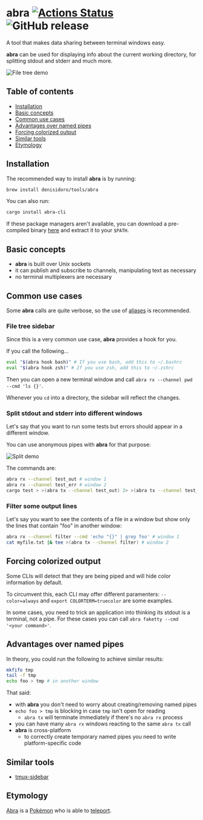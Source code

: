 # abra [![Actions Status](https://github.com/denisidoro/abra/workflows/Tests/badge.svg)](https://github.com/denisidoro/abra/actions) ![GitHub release](https://img.shields.io/github/v/release/denisidoro/abra?include_prereleases)
  
A tool that makes data sharing between terminal windows easy.

**abra** can be used for displaying info about the current working directory, for splitting stdout and stderr and much more.

![File tree demo](https://user-images.githubusercontent.com/3226564/103572068-c2878400-4eaa-11eb-86e1-651748a2dcd5.gif)

Table of contents
-----------------

   * [Installation](#installation)
   * [Basic concepts](#basic-concepts)
   * [Common use cases](#common-use-cases)
   * [Advantages over named pipes](#advantages-over-named-pipes)
   * [Forcing colorized output](#forcing-colorized-output)
   * [Similar tools](#similar-tools)
   * [Etymology](#etymology)

Installation
------------

The recommended way to install **abra** is by running: 
```sh
brew install denisidoro/tools/abra
```

You can also run:
```sh
cargo install abra-cli
```

If these package managers aren't available, you can download a pre-compiled binary [here](https://github.com/denisidoro/abra/releases/latest) and extract it to your `$PATH`.

Basic concepts
-----------------
- **abra** is built over Unix sockets
- it can publish and subscribe to channels, manipulating text as necessary
- no terminal multiplexers are necessary

Common use cases
-----------------

Some **abra** calls are quite verbose, so the use of [aliases](https://github.com/denisidoro/abra/blob/master/shell/aliases.bash) is recommended. 

### File tree sidebar

Since this is a very common use case, **abra** provides a hook for you. 

If you call the following...

```sh
eval "$(abra hook bash)" # If you use bash, add this to ~/.bashrc
eval "$(abra hook zsh)" # If you use zsh, add this to ~/.zshrc
```

Then you can open a new terminal window and call `abra rx --channel pwd --cmd 'ls {}'`.

Whenever you `cd` into a directory, the sidebar will reflect the changes.

### Split stdout and stderr into different windows

Let's say that you want to run some tests but errors should appear in a different window.

You can use anonymous pipes with **abra** for that purpose:

![Split demo](https://user-images.githubusercontent.com/3226564/103569522-383d2100-4ea6-11eb-8deb-c8450d8d66a9.png)

The commands are:
```sh
abra rx --channel test_out # window 1
abra rx --channel test_err # window 2
cargo test > >(abra tx --channel test_out) 2> >(abra tx --channel test_err) # window 3
```

### Filter some output lines

Let's say you want to see the contents of a file in a window but show only the lines that contain "foo" in another window:

```sh
abra rx --channel filter --cmd 'echo "{}" | grep foo' # window 1
cat myfile.txt |& tee >(abra tx --channel filter) # window 2
```

Forcing colorized output
-------------

Some CLIs will detect that they are being piped and will hide color information by default. 

To circumvent this, each CLI may offer different paramenters: `--color=always` and `export COLORTERM=truecolor` are some examples.

In some cases, you need to trick an application into thinking its stdout is a terminal, not a pipe. For these cases you can call `abra faketty --cmd '<your command>'`.


Advantages over named pipes
-------------

In theory, you could run the following to achieve similar results:
```sh
mkfifo tmp
tail -f tmp
echo foo > tmp # in another window
```

That said:
- with **abra** you don't need to worry about creating/removing named pipes
- `echo foo > tmp` is blocking in case `tmp` isn't open for reading
   - `abra tx` will terminate immediately if there's no `abra rx` process
- you can have many `abra rx` windows reacting to the same `abra tx` call
- **abra** is cross-platform
   - to correctly create temporary named pipes you need to write platform-specific code

Similar tools
-------------

- [tmux-sidebar](https://github.com/tmux-plugins/tmux-sidebar)

Etymology
---------

[Abra](https://bulbapedia.bulbagarden.net/wiki/Abra_(Pok%C3%A9mon)) is a [Pokémon](https://bulbapedia.bulbagarden.net/wiki/Pok%C3%A9mon) who is able to [teleport](https://bulbapedia.bulbagarden.net/wiki/Teleport_(move)).
